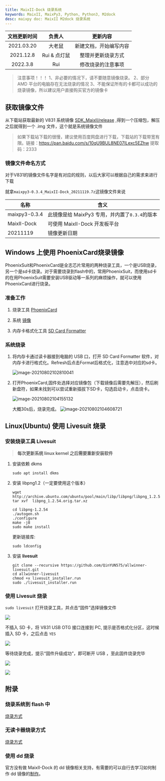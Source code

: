 ```yaml
---
title: MaixII-Dock 烧录系统
keywords: MaixII, MaixPy3, Python, Python3, M2dock
desc: maixpy doc: MaixII M2dock 烧录系统
---
```


| 文档更新时间 | 负责人 | 更新内容 |
| :---: | :---: | :---: |
| 2021.03.20 | 大老鼠 | 新建文档，开始编写内容 |
| 2021.12.8 | Rui & 点灯鼠 | 整理并更新烧录方式 |
| 2022.3.8 | Rui | 修改烧录的注意事项 |

> 注意事项！！！
> 1、非必要的情况下，请不要随意镜像烧录。
> 2、部分 AMD 平台的电脑存在无法烧录的情况
> 3、不能保证所有的卡都可以成功的烧录镜像，所以建议用户直接购买官方的镜像卡

## 获取镜像文件

从下载站获取最新的 V831 系统镜像 [SDK_MaixII/release](https://dl.sipeed.com/shareURL/MaixII/MaixII-Dock/SDK/release) ,得到一个压缩包，解压之后就得到一个 .img 文件，这个就是系统镜像文件

> 如果下载站下载的很慢，建议使用百度网盘进行下载，下载站的下载带宽有限。链接：<https://pan.baidu.com/s/10qU9BUL8NE07ILexc5EZhw> 提取码：2333 

### 镜像文件命名方式

对于V831的镜像文件名字是有对应的规则，以后大家可以根据自己的需求来进行下载

就拿`maixpy3-0.3.4_MaixII-Dock_20211119.7z`这镜像文件来说

| 名称 | 含义 |
| --- | --- |
| maixpy3-0.3.4 | 此镜像是给 MaixPy3 专用，并内置了`0.3.4`的版本 |
| MaixII-Dock | 可使用 MaixII-Dock 开发板平台 |
| 20211119 | 镜像更新日期 |

## Windows 上使用 PhoenixCard烧录镜像

PhoenixSuit和PhoenixCard是全志芯片常用的两种烧录工具，一个是USB烧录，另一个是sd卡烧录。对于需要烧录到flash中的，常用PhoenixSuit，而使用sd卡的在用PhoenixSuit需要安装USB驱动等一系列的麻烦操作，就可以使用PhoenixCard进行烧录。

### 准备工作

1. 烧录工具 [PhoenixCard](https://dl.sipeed.com/shareURL/MaixII/MaixII-Dock/SDK/tools)

2. 系统 [镜像](https://dl.sipeed.com/shareURL/MaixII/MaixII-Dock/SDK/release)

3. 内存卡格式化工具 [SD Card Formatter](https://www.sdcard.org/downloads/formatter/eula_windows/SDCardFormatterv5_WinEN.zip)

### 系统烧录

1. 将内存卡通过读卡器接到电脑的 USB 口，打开 SD Card Formatter 软件，对内存卡进行格式化。Refresh后点击Format后格式化，注意选中对应的sd卡。

     ![image-20210802102810041](./../../../assets/maixII/V831/image-20210802102810041.png)

2. 打开PhoenixCard,固件处选择对应镜像包（下载镜像后需要先解压），然后刷新盘符，如果未找到可以尝试重新插拔下SD卡，勾选启动卡，点击烧卡。

     ![image-20210802104155132](./../../../assets/maixII/V831/image-20210802104155132.png)

     大概30s后，烧录完成。
     ![image-20210802104608721](./../../../assets/maixII/V831/image-20210802104608721.png)

## Linux(Ubuntu) 使用 Livesuit 烧录

### 安装烧录工具 Livesuit 

> **每次更新系统 linux kernel 之后需要重新安装软件**

1. 安装依赖 dkms

     ```shell
     sudo apt install dkms
     ```

1. 安装 libpng1.2（一定要使用这个版本）

     ```shell
     wget http://archive.ubuntu.com/ubuntu/pool/main/libp/libpng/libpng_1.2.54.orig.tar.xz
     tar xvf  libpng_1.2.54.orig.tar.xz
     ```

     ```shell
     cd libpng-1.2.54
     ./autogen.sh
     ./configure
     make -j8
     sudo make install
     ```

     更新链接库:

     ```shell
     sudo ldconfig
     ```

1. 安装 **livesuit**

     ```shell
     git clone --recursive https://github.com/QinYUN575/allwinner-livesuit.git
     cd allwinner-livesuit
     chmod +x livesuit_installer.run
     sudo ./livesuit_installer.run
     ```



### 使用 Livesuit 烧录

`sudo livesuit` 打开烧录工具，并点击“固件”选择镜像文件

![](./asserts/flash_15.png)

不插入 SD 卡，将 V831 USB OTG 接口连接到 PC, 提示是否格式化分区，这时候插入 SD 卡，之后点击 `YES`

![](./asserts/flash_17.png)

等待烧录完成，提示“固件升级成功”，即可断开 USB ，至此固件烧录完毕

![](./asserts/flash_19.png)

![](./asserts/flash_21.png)


## 附录
### 烧录系统到 flash 中

[烧录方式](./no_sd_flash.md)

### 无读卡器烧录方式

[烧录方式](./PhoenixSuit.md)

### 使用 dd 烧录

官方没有做 MaixII-Dock 的 dd 镜像相关支持，有需要的可以自行去学习如何制作 dd 镜像的[制作](https://www.cnblogs.com/USTHzhanglu/p/15431249.html)。


